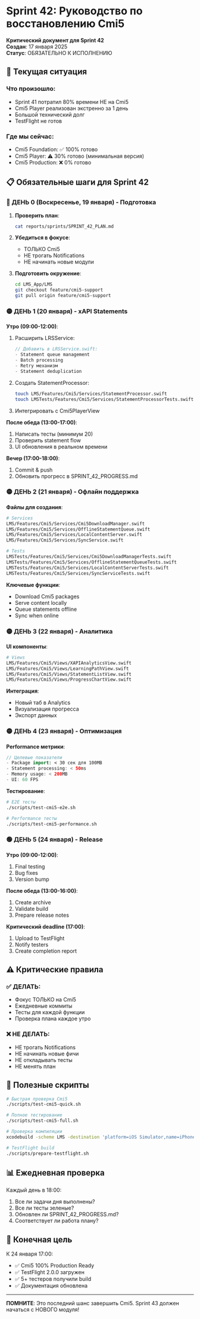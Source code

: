 # Sprint 42: Руководство по восстановлению Cmi5

**Критический документ для Sprint 42**  
**Создан**: 17 января 2025  
**Статус**: ОБЯЗАТЕЛЬНО К ИСПОЛНЕНИЮ

## 🚨 Текущая ситуация

### Что произошло:
- Sprint 41 потратил 80% времени НЕ на Cmi5
- Cmi5 Player реализован экстренно за 1 день
- Большой технический долг
- TestFlight не готов

### Где мы сейчас:
- Cmi5 Foundation: ✅ 100% готово
- Cmi5 Player: ⚠️ 30% готово (минимальная версия)
- Cmi5 Production: ❌ 0% готово

## 📋 Обязательные шаги для Sprint 42

### 🔴 ДЕНЬ 0 (Воскресенье, 19 января) - Подготовка

1. **Проверить план**:
   ```bash
   cat reports/sprints/SPRINT_42_PLAN.md
   ```

2. **Убедиться в фокусе**:
   - ТОЛЬКО Cmi5
   - НЕ трогать Notifications
   - НЕ начинать новые модули

3. **Подготовить окружение**:
   ```bash
   cd LMS_App/LMS
   git checkout feature/cmi5-support
   git pull origin feature/cmi5-support
   ```

### 🟡 ДЕНЬ 1 (20 января) - xAPI Statements

**Утро (09:00-12:00)**:
1. Расширить LRSService:
   ```swift
   // Добавить в LRSService.swift:
   - Statement queue management
   - Batch processing
   - Retry механизм
   - Statement deduplication
   ```

2. Создать StatementProcessor:
   ```bash
   touch LMS/Features/Cmi5/Services/StatementProcessor.swift
   touch LMSTests/Features/Cmi5/Services/StatementProcessorTests.swift
   ```

3. Интегрировать с Cmi5PlayerView

**После обеда (13:00-17:00)**:
1. Написать тесты (минимум 20)
2. Проверить statement flow
3. UI обновления в реальном времени

**Вечер (17:00-18:00)**:
1. Commit & push
2. Обновить прогресс в SPRINT_42_PROGRESS.md

### 🟡 ДЕНЬ 2 (21 января) - Офлайн поддержка

**Файлы для создания**:
```bash
# Services
LMS/Features/Cmi5/Services/Cmi5DownloadManager.swift
LMS/Features/Cmi5/Services/OfflineStatementQueue.swift
LMS/Features/Cmi5/Services/LocalContentServer.swift
LMS/Features/Cmi5/Services/SyncService.swift

# Tests
LMSTests/Features/Cmi5/Services/Cmi5DownloadManagerTests.swift
LMSTests/Features/Cmi5/Services/OfflineStatementQueueTests.swift
LMSTests/Features/Cmi5/Services/LocalContentServerTests.swift
LMSTests/Features/Cmi5/Services/SyncServiceTests.swift
```

**Ключевые функции**:
- Download Cmi5 packages
- Serve content locally
- Queue statements offline
- Sync when online

### 🟡 ДЕНЬ 3 (22 января) - Аналитика

**UI компоненты**:
```bash
# Views
LMS/Features/Cmi5/Views/XAPIAnalyticsView.swift
LMS/Features/Cmi5/Views/LearningPathView.swift
LMS/Features/Cmi5/Views/StatementListView.swift
LMS/Features/Cmi5/Views/ProgressChartView.swift
```

**Интеграция**:
- Новый таб в Analytics
- Визуализация прогресса
- Экспорт данных

### 🟡 ДЕНЬ 4 (23 января) - Оптимизация

**Performance метрики**:
```swift
// Целевые показатели
- Package import: < 30 сек для 100MB
- Statement processing: < 50ms
- Memory usage: < 200MB
- UI: 60 FPS
```

**Тестирование**:
```bash
# E2E тесты
./scripts/test-cmi5-e2e.sh

# Performance тесты  
./scripts/test-cmi5-performance.sh
```

### 🟢 ДЕНЬ 5 (24 января) - Release

**Утро (09:00-12:00)**:
1. Final testing
2. Bug fixes
3. Version bump

**После обеда (13:00-16:00)**:
1. Create archive
2. Validate build
3. Prepare release notes

**Критический deadline (17:00)**:
1. Upload to TestFlight
2. Notify testers
3. Create completion report

## ⚠️ Критические правила

### ✅ ДЕЛАТЬ:
- Фокус ТОЛЬКО на Cmi5
- Ежедневные коммиты
- Тесты для каждой функции
- Проверка плана каждое утро

### ❌ НЕ ДЕЛАТЬ:
- НЕ трогать Notifications
- НЕ начинать новые фичи
- НЕ откладывать тесты
- НЕ менять план

## 🔧 Полезные скрипты

```bash
# Быстрая проверка Cmi5
./scripts/test-cmi5-quick.sh

# Полное тестирование
./scripts/test-cmi5-full.sh

# Проверка компиляции
xcodebuild -scheme LMS -destination 'platform=iOS Simulator,name=iPhone 16' build

# TestFlight build
./scripts/prepare-testflight.sh
```

## 📊 Ежедневная проверка

Каждый день в 18:00:
1. Все ли задачи дня выполнены?
2. Все ли тесты зеленые?
3. Обновлен ли SPRINT_42_PROGRESS.md?
4. Соответствует ли работа плану?

## 🎯 Конечная цель

К 24 января 17:00:
- ✅ Cmi5 100% Production Ready
- ✅ TestFlight 2.0.0 загружен
- ✅ 5+ тестеров получили build
- ✅ Документация обновлена

---

**ПОМНИТЕ**: Это последний шанс завершить Cmi5. Sprint 43 должен начаться с НОВОГО модуля! 